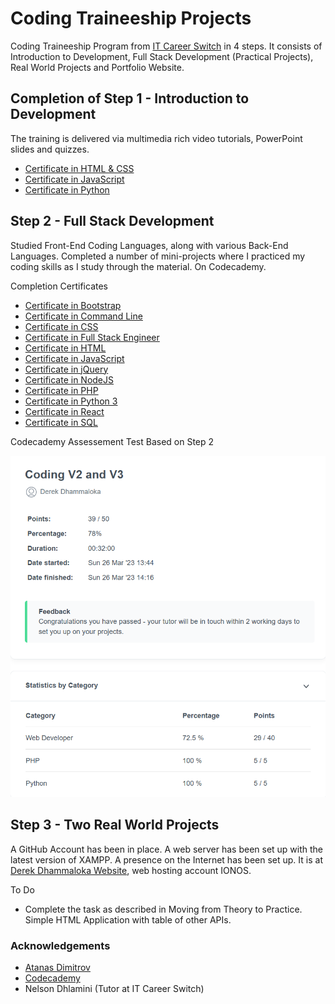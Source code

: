 # Coding Traineeship Projects

Coding Traineeship Program from [IT Career Switch](https://www.itcareerswitch.co.uk) in 4 steps.  It consists of Introduction to Development, Full Stack Development (Practical Projects), Real World Projects and Portfolio Website.

## Completion of Step 1 - Introduction to Development

The training is delivered via multimedia rich video tutorials, PowerPoint slides and quizzes.

- [Certificate in HTML & CSS](Completion-Certificates/html-and-css.pdf)
- [Certificate in JavaScript](Completion-Certificates/javascript.pdf)
- [Certificate in Python](Completion-Certificates/python.pdf)

## Step 2 - Full Stack Development 

Studied Front-End Coding Languages, along with various Back-End Languages.  Completed a number of mini-projects where I practiced my coding skills as I study through the material.  On Codecademy.

Completion Certificates

- [Certificate in Bootstrap](Completion-Certificates/bootstrap.pdf)
- [Certificate in Command Line](Completion-Certificates/commandline.pdf)
- [Certificate in CSS](Completion-Certificates/css.pdf)
- [Certificate in Full Stack Engineer](Completion-Certificates/full-stack-engineer.pdf)
- [Certificate in HTML](Completion-Certificates/html.pdf)
- [Certificate in JavaScript](Completion-Certificates/javascript-2.pdf)
- [Certificate in jQuery](Completion-Certificates/jQuery.pdf)
- [Certificate in NodeJS](Completion-Certificates/nodejs.pdf)
- [Certificate in PHP](Completion-Certificates/php.pdf)
- [Certificate in Python 3](Completion-Certificates/python-3.pdf)
- [Certificate in React](Completion-Certificates/react.pdf)
- [Certificate in SQL](Completion-Certificates/sql.pdf)

Codecademy Assessement Test Based on Step 2

![Completion of Step 2](Completion-Certificates/completion-step-2.png)

## Step 3 - Two Real World Projects

A GitHub Account has been in place.  A web server has been set up with the latest version of XAMPP.  A presence on the Internet has been set up.  It is at [Derek Dhammaloka Website](https://www.derekdhammaloka.co.uk), web hosting account IONOS.

To Do

- Complete the task as described in Moving from Theory to Practice.  Simple HTML Application with table of other APIs.





### Acknowledgements

- [Atanas Dimitrov](https://github.com/atanas-dim)
- [Codecademy](https://www.codecademy.com)
- Nelson Dhlamini (Tutor at IT Career Switch)